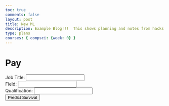 ```yaml
---
toc: true
comments: false
layout: post
title: New ML
description: Example Blog!!!  This shows planning and notes from hacks.
type: plans
courses: { compsci: {week: 0} }
---
```


<body>
    <h1>Pay</h1>
    <form id="Pay">
        <div class="form-group">
            <label for="_title">Job Title:</label>
            <input type="text" id="_title" name="_title" class="form-control" required>
        </div>
        <div class="form-group">
            <label for="_field">Field:</label>
            <input type="text" id="_field" name="_field" class="form-control" required>
        </div>
        <div class="form-group">
            <label for="_qualification">Qualification:</label>
            <input type="text" id="_qualification" name="_qualification" class="form-control" required>
        </div>
        <button type="button" class="btn btn-primary" onclick="predictSurvival()">Predict Survival</button>
    </form>
    <div id="result"></div>
    <script>
        function predictSurvival() {
            var form = document.getElementById('titanicForm');
            var formData = new FormData(form);
            fetch('http://127.0.0.1:8082/api/titanic/predict', {
                method: 'POST',
                headers: {
                    'Content-Type': 'application/json',
                    'Accept': 'application/json'
                },
                body: JSON.stringify(Object.fromEntries(formData))
            })
            .then(response => response.json())
            .then(data => {
                var resultDiv = document.getElementById('result');
                resultDiv.innerHTML = '<h2>Prediction Result</h2>';
                for (var key in data) {
                    resultDiv.innerHTML += '<p>' + key + ': ' + data[key] + '</p>';
                }
            })
            .catch(error => {
                console.error('Error:', error);
            });
        }
    </script>
</body>

